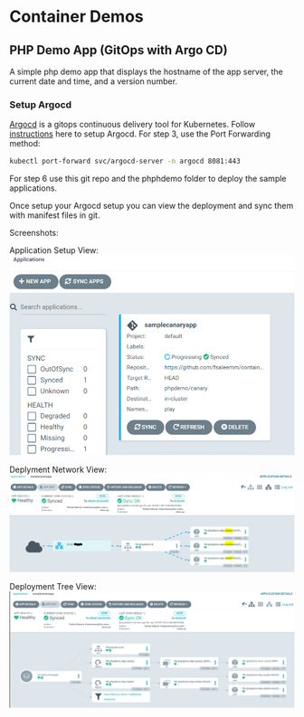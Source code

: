 # Container Demos 

## PHP Demo App (GitOps with Argo CD)

A simple php demo app that displays the hostname of the app server, the current date and time, and a version number.

### Setup Argocd

[Argocd](https://argoproj.github.io/argo-cd/) is a gitops continuous delivery tool for Kubernetes. 
Follow [instructions](https://argoproj.github.io/argo-cd/getting_started/) here to setup Argocd.
For step 3, use the Port Forwarding method:

```bash
kubectl port-forward svc/argocd-server -n argocd 8081:443
```

For step 6 use this git repo and the phphdemo folder to deploy the sample applications.

Once setup your Argocd setup you can view the deployment and sync them with manifest files in git.

Screenshots:

Application Setup View:
![Initial Setup](/images/s1.PNG)

Deplyment Network View:
![Deployment Network View ](/images/s2.PNG)

Deployment Tree View:
![Deployment Tree View](/images/s3.PNG)
